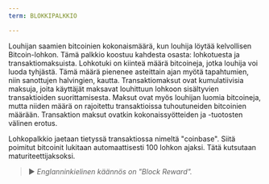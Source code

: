 ```yaml
---
term: BLOKKIPALKKIO

---
```

Louhijan saamien bitcoinien kokonaismäärä, kun louhija löytää kelvollisen Bitcoin-lohkon. Tämä palkkio koostuu kahdesta osasta: lohkotuesta ja transaktiomaksuista. Lohkotuki on kiinteä määrä bitcoineja, jotka louhija voi luoda tyhjästä. Tämä määrä pienenee asteittain ajan myötä tapahtumien, niin sanottujen halvingien, kautta. Transaktiomaksut ovat kumulatiivisia maksuja, joita käyttäjät maksavat louhittuun lohkoon sisältyvien transaktioiden suorittamisesta. Maksut ovat myös louhijan luomia bitcoineja, mutta niiden määrä on rajoitettu transaktioissa tuhoutuneiden bitcoinien määrään. Transaktion maksut ovatkin kokonaissyötteiden ja -tuotosten välinen erotus.

Lohkopalkkio jaetaan tietyssä transaktiossa nimeltä "coinbase". Siitä poimitut bitcoinit lukitaan automaattisesti 100 lohkon ajaksi. Tätä kutsutaan maturiteettijaksoksi.

> ► *Englanninkielinen käännös on "Block Reward".*